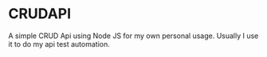 # CRUDAPI

A simple CRUD Api using Node JS for my own personal usage. Usually I use it to do my api test automation.
